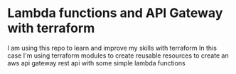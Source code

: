 # Lambda functions and API Gateway with terraform

I am using this repo to learn and improve my skills with terraform
In this case I'm using terraform modules to create reusable resources
to create an aws api gateway rest api with some simple lambda functions

